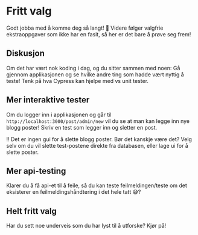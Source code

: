 # Fritt valg

Godt jobba med å komme deg så langt! 👏 Videre følger valgfrie ekstraoppgaver som ikke har en fasit, så her er det bare å prøve seg frem!

## Diskusjon
Om det har vært nok koding i dag, og du sitter sammen med noen: Gå gjennom applikasjonen og se hvilke andre ting som hadde vært nyttig å teste! Tenk på hva Cypress kan hjelpe med vs unit tester. 

## Mer interaktive tester
Om du logger inn i applikasjonen og går til `http://localhost:3000/post/admin/new` vil du se at man kan legge inn nye blogg poster! Skriv en test som legger inn og sletter en post.

‼️ Det er ingen gui for å slette blogg poster. Bør det kanskje være det? Velg selv om du vil slette test-postene direkte fra databasen, eller lage ui for å slette poster. 

## Mer api-testing
Klarer du å få api-et til å feile, så du kan teste feilmeldingen/teste om det eksisterer en feilmeldingshåndtering i det hele tatt 😅?

## Helt fritt valg
Har du sett noe underveis som du har lyst til å utforske? Kjør på!
